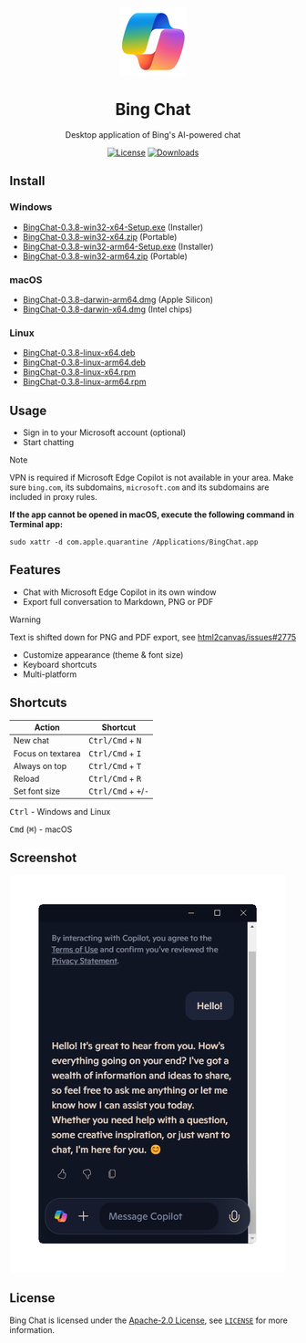 <p align="center">
	<img src="./icon.png" alt="Bing Chat">
	<h1 align="center">Bing Chat</h1>
	<p align="center">Desktop application of Bing's AI-powered chat</p>
</p>

<p align="center">
	<a href="https://opensource.org/licenses/Apache-2.0"><img alt="License" src="https://img.shields.io/badge/license-Apache_2.0-green"></a>
	<a href="https://github.com/foxypiratecove37350/BingChat/releases">
		<img alt="Downloads" src="https://img.shields.io/github/downloads/foxypiratecove37350/BingChat/total?color=blue">
	</a>
</p>

## Install

### Windows

- [BingChat-0.3.8-win32-x64-Setup.exe](https://github.com/foxypiratecove37350/BingChat/releases/download/v0.3.8/BingChat-0.3.8-win32-x64-Setup.exe) (Installer)
- [BingChat-0.3.8-win32-x64.zip](https://github.com/foxypiratecove37350/BingChat/releases/download/v0.3.8/BingChat-0.3.8-win32-x64.zip) (Portable)
- [BingChat-0.3.8-win32-arm64-Setup.exe](https://github.com/foxypiratecove37350/BingChat/releases/download/v0.3.8/BingChat-0.3.8-win32-arm64-Setup.exe) (Installer)
- [BingChat-0.3.8-win32-arm64.zip](https://github.com/foxypiratecove37350/BingChat/releases/download/v0.3.8/BingChat-0.3.8-win32-arm64.zip) (Portable)

### macOS

- [BingChat-0.3.8-darwin-arm64.dmg](https://github.com/foxypiratecove37350/BingChat/releases/download/v0.3.8/BingChat-0.3.8-darwin-arm64.dmg) (Apple Silicon)
- [BingChat-0.3.8-darwin-x64.dmg](https://github.com/foxypiratecove37350/BingChat/releases/download/v0.3.8/BingChat-0.3.8-darwin-x64.dmg) (Intel chips)

### Linux

- [BingChat-0.3.8-linux-x64.deb](https://github.com/foxypiratecove37350/BingChat/releases/download/v0.3.8/BingChat-0.3.8-linux-x64.deb)
- [BingChat-0.3.8-linux-arm64.deb](https://github.com/foxypiratecove37350/BingChat/releases/download/v0.3.8/BingChat-0.3.8-linux-arm64.deb)
- [BingChat-0.3.8-linux-x64.rpm](https://github.com/foxypiratecove37350/BingChat/releases/download/v0.3.8/BingChat-0.3.8-linux-x64.rpm)
- [BingChat-0.3.8-linux-arm64.rpm](https://github.com/foxypiratecove37350/BingChat/releases/download/v0.3.8/BingChat-0.3.8-linux-arm64.rpm)

## Usage

- Sign in to your Microsoft account (optional)
- Start chatting

> [!NOTE]
> VPN is required if Microsoft Edge Copilot is not available in your area. Make sure `bing.com`, its subdomains, `microsoft.com` and its subdomains are included in proxy rules.

**If the app cannot be opened in macOS, execute the following command in Terminal app:**

```
sudo xattr -d com.apple.quarantine /Applications/BingChat.app
```

## Features

- Chat with Microsoft Edge Copilot in its own window
- Export full conversation to Markdown, PNG or PDF

> [!WARNING]
> Text is shifted down for PNG and PDF export, see [html2canvas/issues#2775](https://github.com/niklasvh/html2canvas/issues/2775)

- Customize appearance (theme & font size)
- Keyboard shortcuts
- Multi-platform

## Shortcuts

| Action            | Shortcut                                        |
| ----------------- | ----------------------------------------------- |
| New chat          | <kbd>Ctrl/Cmd</kbd> + <kbd>N</kbd>              |
| Focus on textarea | <kbd>Ctrl/Cmd</kbd> + <kbd>I</kbd>              |
| Always on top     | <kbd>Ctrl/Cmd</kbd> + <kbd>T</kbd>              |
| Reload            | <kbd>Ctrl/Cmd</kbd> + <kbd>R</kbd>              |
| Set font size     | <kbd>Ctrl/Cmd</kbd> + <kbd>+</kbd>/<kbd>-</kbd> |

<kbd>Ctrl</kbd> - Windows and Linux

<kbd>Cmd</kbd> (<kbd>⌘</kbd>) - macOS

## Screenshot

<img src="./screenshot.png" alt="Bing Chat Screenshot">

## License

Bing Chat is licensed under the [Apache-2.0 License](https://www.apache.org/licenses/LICENSE-2.0.html), see [`LICENSE`](./LICENSE) for more information.
